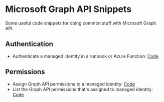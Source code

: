 # Microsoft Graph API Snippets
Some useful code snippets for doing common stuff with Microsoft Graph API.

## Authentication
- Authenticate a managed identity in a runbook or Azure Function: [Code](authenticate-managed-identity-in-runbook.ps1)

## Permissions
- Assign Graph API permissions to a managed identity: [Code](graph-api-permission-to-managed-identity.ps1)
- List the Graph API permissions that's assigned to managed identity: [Code](list-managed-identity-graph-permissions.ps1)